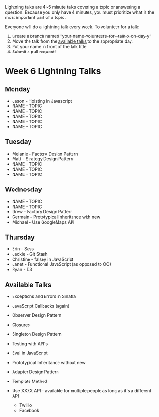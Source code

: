 Lightning talks are 4~5 minute talks covering a topic or answering a question.
Because you only have 4 minutes, you must prioritize what is the most important
part of a topic.

Everyone will do a lightning talk every week. To volunteer for a talk:

1. Create a branch named "your-name-volunteers-for--talk-x-on-day-y"
2. Move the talk from the [available talks](#availabl-talks) to the appropriate
   day.
3. Put your name in front of the talk title.
4. Submit a pull request!

# Week 6 Lightning Talks

## Monday

* Jason - Hoisting in Javascript
* NAME - TOPIC
* NAME - TOPIC
* NAME - TOPIC
* NAME - TOPIC
* NAME - TOPIC

## Tuesday

* Melanie - Factory Design Pattern
* Matt - Strategy Design Pattern
* NAME - TOPIC
* NAME - TOPIC
* NAME - TOPIC

## Wednesday

* NAME - TOPIC
* NAME - TOPIC
* Drew - Factory Design Pattern
* Germain - Prototypical Inheritance with new
* Michael - Use GoogleMaps API

## Thursday

* Erin - Sass
* Jackie - Git Stash
* Christine - falsey in JavaScript
* Janet - Functional JavaScript (as opposed to OO)
* Ryan - D3


## Available Talks
  *  Exceptions and Errors in Sinatra
  *  JavaScript Callbacks (again)
  * Observer Design Pattern

  * Closures
  * Singleton Design Pattern
  * Testing with API's
  * Eval in JavaScript
  * Prototypical Inheritance without new
  * Adapter Design Pattern
  * Template Method
  * Use XXXX API - available for multiple people as long as it's a different API
    * Twillio
    * Facebook


